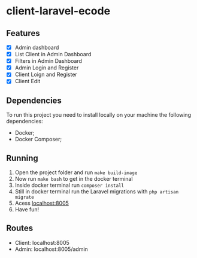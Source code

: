 # client-laravel-ecode

## Features

- [x] Admin dashboard
- [x] List Client in Admin Dashboard
- [x] Filters in Admin Dashboard
- [x] Admin Login and Register
- [x] Client Loign and Register
- [x] Client Edit

## Dependencies

To run this project you need to install locally on your machine the following dependencies:

- Docker;
- Docker Composer;

## Running

1. Open the project folder and run `make build-image`
2. Now run `make bash` to get in the docker terminal
3. Inside docker terminal run `composer install`
4. Still in docker terminal run the Laravel migrations with `php artisan migrate`
5. Acess [localhost:8005](#localhost:8005)
6. Have fun!

## Routes

- Client: localhost:8005
- Admin: localhost:8005/admin
